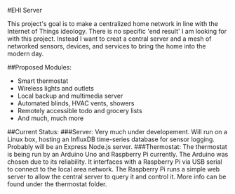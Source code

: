 #EHI Server

This project's goal is to make a centralized home network in line with the Internet of Things ideology. There is no specific 'end result' I am looking for with this project. Instead I want to creat a central server and a mesh of networked sensors, devices, and services to bring the home into the modern day. 

##Proposed Modules:
* Smart thermostat
* Wireless lights and outlets
* Local backup and multimedia server
* Automated blinds, HVAC vents, showers
* Remotely accessible todo and grocery lists
* And much, much more

##Current Status:
###Server:
Very much under developement. Will run on a Linux box, hosting an InfluxDB time-series database for sensor logging.
Probably will be an Express Node.js server.
###Thermostat:
The thermostat is being run by an Arduino Uno and Raspberry Pi currently. The Arduino was chosen due to its reliability.
It interfaces with a Raspberry Pi via USB serial to connect to the local area network.
The Raspberry Pi runs a simple web server to allow the central server to query it and control it.
More info can be found under the thermostat folder.
